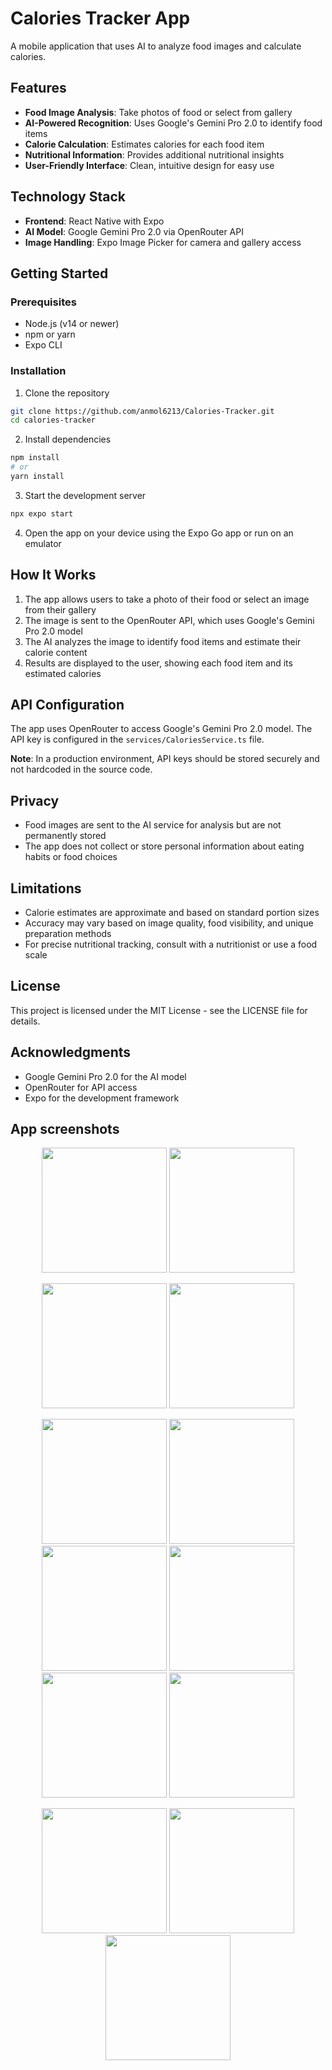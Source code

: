 # Calories Tracker App

A mobile application that uses AI to analyze food images and calculate calories.

## Features

- **Food Image Analysis**: Take photos of food or select from gallery
- **AI-Powered Recognition**: Uses Google's Gemini Pro 2.0 to identify food items
- **Calorie Calculation**: Estimates calories for each food item
- **Nutritional Information**: Provides additional nutritional insights
- **User-Friendly Interface**: Clean, intuitive design for easy use

## Technology Stack

- **Frontend**: React Native with Expo
- **AI Model**: Google Gemini Pro 2.0 via OpenRouter API
- **Image Handling**: Expo Image Picker for camera and gallery access

## Getting Started

### Prerequisites

- Node.js (v14 or newer)
- npm or yarn
- Expo CLI

### Installation

1. Clone the repository
```bash
git clone https://github.com/anmol6213/Calories-Tracker.git
cd calories-tracker
```

2. Install dependencies
```bash
npm install
# or
yarn install
```

3. Start the development server
```bash
npx expo start
```

4. Open the app on your device using the Expo Go app or run on an emulator

## How It Works

1. The app allows users to take a photo of their food or select an image from their gallery
2. The image is sent to the OpenRouter API, which uses Google's Gemini Pro 2.0 model
3. The AI analyzes the image to identify food items and estimate their calorie content
4. Results are displayed to the user, showing each food item and its estimated calories

## API Configuration

The app uses OpenRouter to access Google's Gemini Pro 2.0 model. The API key is configured in the `services/CaloriesService.ts` file.

**Note**: In a production environment, API keys should be stored securely and not hardcoded in the source code.

## Privacy

- Food images are sent to the AI service for analysis but are not permanently stored
- The app does not collect or store personal information about eating habits or food choices

## Limitations

- Calorie estimates are approximate and based on standard portion sizes
- Accuracy may vary based on image quality, food visibility, and unique preparation methods
- For precise nutritional tracking, consult with a nutritionist or use a food scale

## License

This project is licensed under the MIT License - see the LICENSE file for details.

## Acknowledgments

- Google Gemini Pro 2.0 for the AI model
- OpenRouter for API access
- Expo for the development framework

## App screenshots

<p align="center">
  <img src="https://github.com/user-attachments/assets/459ee355-2aef-4882-aac3-70d80999a595" width="200">
  <img src="https://github.com/user-attachments/assets/87494658-eee8-444f-98ba-c2b44de6ccf0" width="200">
</p>

<p align="center">
  <img src="https://github.com/user-attachments/assets/9d0df095-8872-4637-8113-852759d65776" width="200">
  <img src="https://github.com/user-attachments/assets/481f2643-d7e3-46ce-978d-36afe9d526b6" width="200">
</p>

<p align="center">
  <img src="https://github.com/user-attachments/assets/a9d8a9b4-5476-4e65-b962-a58127b38191" width="200">
  <img src="https://github.com/user-attachments/assets/35adfb09-5586-4acc-8e97-ccefbc32f424" width="200">
  <img src="https://github.com/user-attachments/assets/28cf63f8-3b23-4688-b4a9-54a2ec4f6b1a" width="200">
  <img src="https://github.com/user-attachments/assets/7058a9f6-66f5-4e34-aee9-6e641379cac2" width="200">
  <img src="https://github.com/user-attachments/assets/a5215fb6-f3b5-4fa6-8939-fbdbe069877b" width="200">
  <img src="https://github.com/user-attachments/assets/660d569c-f5c2-4e6e-8040-77798ba82b9e" width="200">
</p>

<p align="center">
  <img src="https://github.com/user-attachments/assets/7058a9f6-66f5-4e34-aee9-6e641379cac2" width="200">
  <img src="https://github.com/user-attachments/assets/a5215fb6-f3b5-4fa6-8939-fbdbe069877b" width="200">
  <img src="https://github.com/user-attachments/assets/660d569c-f5c2-4e6e-8040-77798ba82b9e" width="200">
</p>
